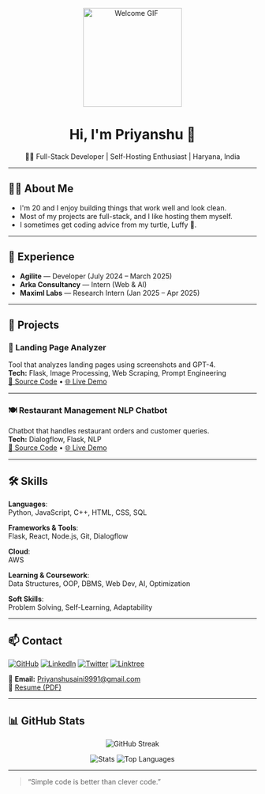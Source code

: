 <!-- Profile Header with Welcome GIF -->
<p align="center">
  <img src="https://media.giphy.com/media/qgQUggAC3Pfv687qPC/giphy.gif" width="200" alt="Welcome GIF" />
</p>

<h1 align="center">Hi, I'm Priyanshu 👋</h1>
<p align="center">🧑‍💻 Full-Stack Developer | Self-Hosting Enthusiast | Haryana, India</p>

---

## 👨‍💻 About Me

- I'm 20 and I enjoy building things that work well and look clean.
- Most of my projects are full-stack, and I like hosting them myself.
- I sometimes get coding advice from my turtle, Luffy 🐢.

---

## 💼 Experience

- **Agilite** — Developer (July 2024 – March 2025)  
- **Arka Consultancy** — Intern (Web & AI)  
- **Maximl Labs** — Research Intern (Jan 2025 – Apr 2025)

---

## 🔧 Projects

### 📌 Landing Page Analyzer  
Tool that analyzes landing pages using screenshots and GPT-4.  
**Tech:** Flask, Image Processing, Web Scraping, Prompt Engineering  
[🔗 Source Code](https://github.com/2005-PriyanshuSaini/landing-page-analyzer) • [🌐 Live Demo](https://priyanshusaini.onrender.com)

---

### 🍽️ Restaurant Management NLP Chatbot  
Chatbot that handles restaurant orders and customer queries.  
**Tech:** Dialogflow, Flask, NLP  
[🔗 Source Code](#) • [🌐 Live Demo](#)

---

## 🛠️ Skills

**Languages**:  
Python, JavaScript, C++, HTML, CSS, SQL

**Frameworks & Tools**:  
Flask, React, Node.js, Git, Dialogflow

**Cloud**:  
AWS

**Learning & Coursework**:  
Data Structures, OOP, DBMS, Web Dev, AI, Optimization

**Soft Skills**:  
Problem Solving, Self-Learning, Adaptability

---

## 📫 Contact

[![GitHub](https://img.shields.io/badge/GitHub-000?style=flat&logo=github)](https://github.com/2005-PriyanshuSaini)
[![LinkedIn](https://img.shields.io/badge/LinkedIn-0077B5?style=flat&logo=linkedin)](https://www.linkedin.com/in/priyanshu-saini-4b4a0a28a/)
[![Twitter](https://img.shields.io/badge/X-1DA1F2?style=flat&logo=twitter)](https://twitter.com/Dev_Priyanshu_1)
[![Linktree](https://img.shields.io/badge/Linktree-43e55b?style=flat&logo=linktree)](https://linktr.ee/Priyanshu_Saini2005)

📧 **Email:** [Priyanshusaini9991@gmail.com](mailto:Priyanshusaini9991@gmail.com)  
📄 [Resume (PDF)](https://drive.google.com/file/d/1-2z_mVgygun_uHoySuZBhAwvxqfFnBQC/view?usp=sharing)

---

## 📊 GitHub Stats

<p align="center">
  <img src="https://github-readme-streak-stats.herokuapp.com?user=2005-PriyanshuSaini&theme=tokyonight&hide_border=true" alt="GitHub Streak" />
</p>

<p align="center">
  <img src="https://github-readme-stats.vercel.app/api?username=2005-PriyanshuSaini&show_icons=true&theme=tokyonight&hide_border=true" alt="Stats" />
  <img src="https://github-readme-stats.vercel.app/api/top-langs/?username=2005-PriyanshuSaini&layout=compact&theme=tokyonight&hide_border=true" alt="Top Languages" />
</p>

---

> “Simple code is better than clever code.”
